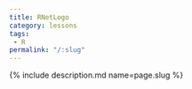```yaml
---
title: RNetLogo
category: lessons
tags:
 - R
permalink: "/:slug"
---
```

{% include description.md name=page.slug %}
